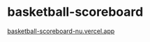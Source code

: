 # basketball-scoreboard
[basketball-scoreboard-nu.vercel.app
](https://basketball-scoreboard-nu.vercel.app/)
